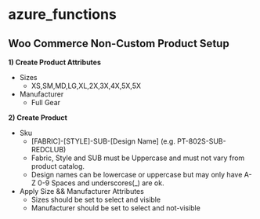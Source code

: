 # azure_functions
## Woo Commerce Non-Custom Product Setup

<b>1) Create Product Attributes</b>
  - Sizes
    - XS,SM,MD,LG,XL,2X,3X,4X,5X,5X
  - Manufacturer
    - Full Gear
    
<b>2) Create Product</b>
  - Sku
    - [FABRIC]-[STYLE]-SUB-[Design Name] (e.g. PT-802S-SUB-REDCLUB)
    - Fabric, Style and SUB must be Uppercase and must not vary from product catalog.
    - Design names can be lowercase or uppercase but may only have A-Z 0-9 Spaces and underscores(_) are ok.
  - Apply Size && Manufacturer Attributes
    - Sizes should be set to select and visible
    - Manufacturer should be set to  select and not-visible
    
